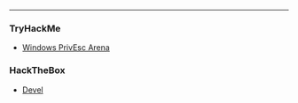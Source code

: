 -- -
### TryHackMe
- [Windows PrivEsc Arena](https://tryhackme.com/r/room/windowsprivescarena)
### HackTheBox
- [Devel](https://app.hackthebox.com/machines/Devel)